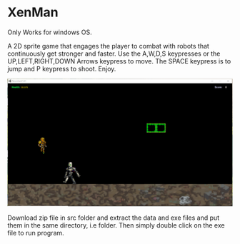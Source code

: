 # XenMan

Only Works for windows OS.


A 2D sprite game that engages the player to combat with robots that continuously get stronger and faster.
Use the A,W,D,S keypresses or the UP,LEFT,RIGHT,DOWN Arrows keypress to move. The SPACE keypress is to jump and P keypress to shoot. Enjoy.

![alt text](https://github.com/Msarker1/XenMan/blob/master/Capture1.PNG)



Download zip file in src folder and extract the data and exe files and put them in the same directory, i.e folder.
Then simply double click on the exe file to run program.
